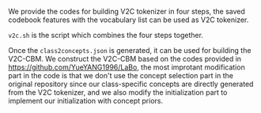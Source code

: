 We provide the codes for building V2C tokenizer in four steps, the saved codebook features with the vocabulary list can be used as V2C tokenizer.

`v2c.sh` is the script which combines the four steps together.

Once the `class2concepts.json` is generated, it can be used for building the V2C-CBM. We construct the V2C-CBM based on the codes provided in https://github.com/YueYANG1996/LaBo, the most improtant modification part in the code is that we don't use the concept selection part in the original repository since our class-specific concepts are directly generated from the V2C tokenizer, and we also modify the initialization part to implement our initialization with concept priors.